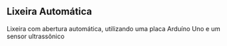## Lixeira Automática
Lixeira com abertura automática, utilizando uma placa Arduíno Uno e um sensor ultrassônico